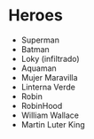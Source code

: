 # Heroes

* Superman
* Batman
* Loky (infiltrado)
* Aquaman
* Mujer Maravilla
* Linterna Verde
* Robin
* RobinHood
* William Wallace
* Martin Luter King
